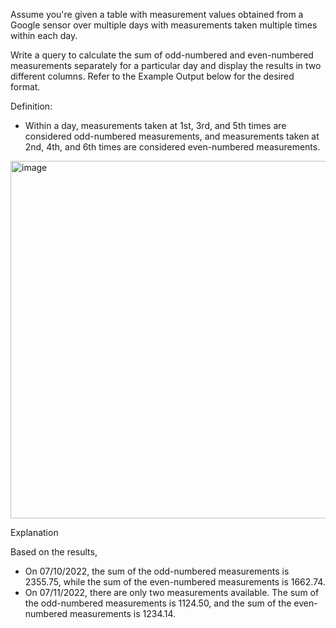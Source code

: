 Assume you're given a table with measurement values obtained from a Google sensor over multiple days with measurements taken multiple times within each day.

Write a query to calculate the sum of odd-numbered and even-numbered measurements separately for a particular day and display the results in two different columns. Refer to the Example Output below for the desired format.

Definition:

- Within a day, measurements taken at 1st, 3rd, and 5th times are considered odd-numbered measurements, and measurements taken at 2nd, 4th, and 6th times are considered even-numbered measurements.

<img width="572" alt="image" src="https://github.com/user-attachments/assets/a687781f-e7ab-44f4-b4f7-ac9de93b9e08">

Explanation

Based on the results,

- On 07/10/2022, the sum of the odd-numbered measurements is 2355.75, while the sum of the even-numbered measurements is 1662.74.
- On 07/11/2022, there are only two measurements available. The sum of the odd-numbered measurements is 1124.50, and the sum of the even-numbered measurements is 1234.14.

